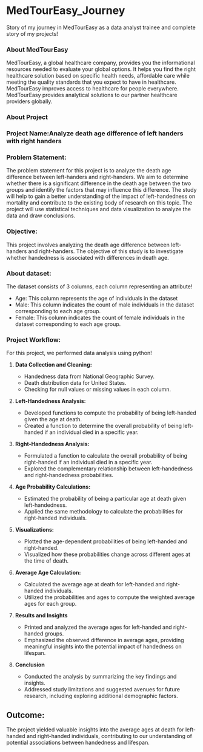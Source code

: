 # MedTourEasy_Journey
Story of my journey in MedTourEasy as a data analyst trainee and complete story of my projects!

### About MedTourEasy
MedTourEasy, a global healthcare company, provides you the informational resources needed to evaluate your global options. It helps you find the right healthcare solution based on specific health needs, affordable care while meeting the quality standards that you expect to have in healthcare. MedTourEasy improves access to healthcare for people everywhere. MedTourEasy provides analytical solutions to our partner healthcare providers globally.

### About Project
### Project Name:Analyze death age difference of left handers with right handers

### Problem Statement:
The problem statement for this project is to analyze the death age difference between left-handers and right-handers. We aim to determine whether there is 
a significant difference in the death age between the two groups and identify the factors that may influence this difference. The study will help to gain a 
better understanding of the impact of left-handedness on mortality and contribute to the existing body of research on this topic. The project will use 
statistical techniques and data visualization to analyze the data and draw conclusions.

### Objective:
This project involves analyzing the death age difference between left-handers 
and right-handers. The objective of this study is to investigate whether 
handedness is associated with differences in death age.

### About dataset:
The dataset consists of 3 columns, each column representing an attribute!

- Age: This column represents the age of individuals in the dataset
- Male: This column indicates the count of male individuals in the dataset corresponding to each age group.
- Female: This column indicates the count of female individuals in the dataset corresponding to each age group.

### Project Workflow:
For this project, we performed data analysis using python!
1. **Data Collection and Cleaning:**
   -  Handedness data from National Geographic Survey.
   -  Death distribution data for United States.
   -  Checking for null values or missing values in each column.
  
1. **Left-Handedness Analysis:**
   - Developed functions to compute the probability of being left-handed given the age at death.
   - Created a function to determine the overall probability of being left-handed if an individual died in a specific year.
  
1. **Right-Handedness Analysis:**
   - Formulated a function to calculate the overall probability of being right-handed if an individual died in a specific year.
   - Explored the complementary relationship between left-handedness and right-handedness probabilities.
  
1. **Age Probability Calculations:**
   - Estimated the probability of being a particular age at death given left-handedness.
   - Applied the same methodology to calculate the probabilities for right-handed individuals.
  
1. **Visualizations:**
   - Plotted the age-dependent probabilities of being left-handed and right-handed.
   - Visualized how these probabilities change across different ages at the time of death.
  
1. **Average Age Calculation:**
   - Calculated the average age at death for left-handed and right-handed individuals.
   - Utilized the probabilities and ages to compute the weighted average ages for each group.

1. **Results and Insights**
   - Printed and analyzed the average ages for left-handed and right-handed groups.
   - Emphasized the observed difference in average ages, providing meaningful insights into the potential impact of handedness on lifespan.
  
1. **Conclusion**
   - Conducted the analysis by summarizing the key findings and insights.
   - Addressed study limitations and suggested avenues for future research, including exploring additional demographic factors.

## Outcome:
The project yielded valuable insights into the average ages at death for left-handed and right-handed individuals, 
contributing to our understanding of potential associations between handedness and lifespan. 
      



